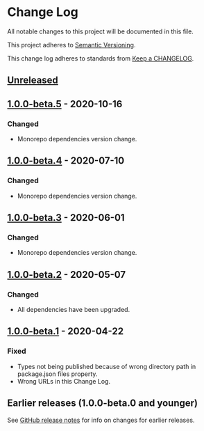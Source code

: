# Change Log

All notable changes to this project will be documented in this file.

This project adheres to [Semantic Versioning](https://semver.org).

This change log adheres to standards from [Keep a CHANGELOG](https://keepachangelog.com).

## [Unreleased]

## [1.0.0-beta.5] - 2020-10-16

### Changed
- Monorepo dependencies version change.

## [1.0.0-beta.4] - 2020-07-10

### Changed
- Monorepo dependencies version change.

## [1.0.0-beta.3] - 2020-06-01

### Changed
- Monorepo dependencies version change.

## [1.0.0-beta.2] - 2020-05-07

### Changed
- All dependencies have been upgraded.

## [1.0.0-beta.1] - 2020-04-22

### Fixed
- Types not being published because of wrong directory path in package.json files property.
- Wrong URLs in this Change Log.

## Earlier releases (1.0.0-beta.0 and younger)
See [GitHub release notes](https://github.com/codistica/codistica-js/releases?after=@codistica/dev-tools@1.0.0-beta.1)
for info on changes for earlier releases.

[Unreleased]: https://github.com/codistica/codistica-js/compare/@codistica/dev-tools@1.0.0-beta.5...HEAD
[1.0.0-beta.5]: https://github.com/codistica/codistica-js/compare/@codistica/dev-tools@1.0.0-beta.4...@codistica/dev-tools@1.0.0-beta.5
[1.0.0-beta.4]: https://github.com/codistica/codistica-js/compare/@codistica/dev-tools@1.0.0-beta.3...@codistica/dev-tools@1.0.0-beta.4
[1.0.0-beta.3]: https://github.com/codistica/codistica-js/compare/@codistica/dev-tools@1.0.0-beta.2...@codistica/dev-tools@1.0.0-beta.3
[1.0.0-beta.2]: https://github.com/codistica/codistica-js/compare/@codistica/dev-tools@1.0.0-beta.1...@codistica/dev-tools@1.0.0-beta.2
[1.0.0-beta.1]: https://github.com/codistica/codistica-js/compare/@codistica/dev-tools@1.0.0-beta.0...@codistica/dev-tools@1.0.0-beta.1
